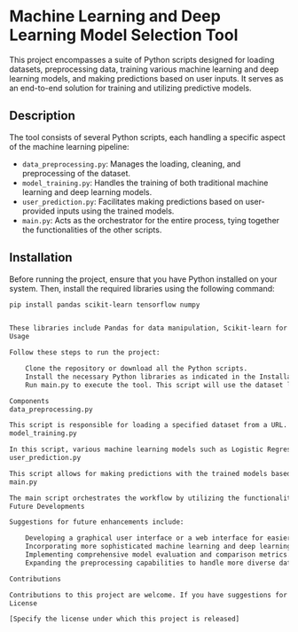 # Machine Learning and Deep Learning Model Selection Tool

This project encompasses a suite of Python scripts designed for loading datasets, preprocessing data, training various machine learning and deep learning models, and making predictions based on user inputs. It serves as an end-to-end solution for training and utilizing predictive models.

## Description

The tool consists of several Python scripts, each handling a specific aspect of the machine learning pipeline:

- `data_preprocessing.py`: Manages the loading, cleaning, and preprocessing of the dataset.
- `model_training.py`: Handles the training of both traditional machine learning and deep learning models.
- `user_prediction.py`: Facilitates making predictions based on user-provided inputs using the trained models.
- `main.py`: Acts as the orchestrator for the entire process, tying together the functionalities of the other scripts.

## Installation

Before running the project, ensure that you have Python installed on your system. Then, install the required libraries using the following command:

```bash
pip install pandas scikit-learn tensorflow numpy


These libraries include Pandas for data manipulation, Scikit-learn for machine learning algorithms, TensorFlow for deep learning models, and NumPy for numerical operations.
Usage

Follow these steps to run the project:

    Clone the repository or download all the Python scripts.
    Install the necessary Python libraries as indicated in the Installation section.
    Run main.py to execute the tool. This script will use the dataset located at the specified URL, preprocess the data, train the models, and make a sample prediction.

Components
data_preprocessing.py

This script is responsible for loading a specified dataset from a URL. It performs essential data cleaning steps, such as handling missing values, and preprocesses the data by encoding categorical variables and normalizing numerical features.
model_training.py

In this script, various machine learning models such as Logistic Regression, Decision Tree, and Random Forest are trained. It also includes the training of a simple neural network model using TensorFlow.
user_prediction.py

This script allows for making predictions with the trained models based on user inputs. The user input should be formatted according to the model's requirements, typically as a dictionary matching the dataset's feature structure.
main.py

The main script orchestrates the workflow by utilizing the functionalities provided in the other scripts. It oversees the process from data preprocessing to making predictions.
Future Developments

Suggestions for future enhancements include:

    Developing a graphical user interface or a web interface for easier interaction.
    Incorporating more sophisticated machine learning and deep learning models.
    Implementing comprehensive model evaluation and comparison metrics.
    Expanding the preprocessing capabilities to handle more diverse datasets.

Contributions

Contributions to this project are welcome. If you have suggestions for improvement or have identified bugs, please feel free to contribute.
License

[Specify the license under which this project is released]